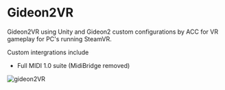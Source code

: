# Gideon2VR
Gideon2VR using Unity and Gideon2 custom configurations by ACC for VR gameplay for PC's running SteamVR. 

Custom intergrations include

- Full MIDI 1.0 suite (MidiBridge removed)

![gideon2VR](https://github.com/AlienCyberCoat/Gideon2-VR/assets/77039180/f7c2100d-b587-4b1b-b9e9-353efe662b22)



